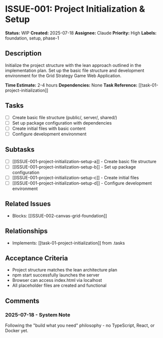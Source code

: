 # ISSUE-001: Project Initialization & Setup

**Status:** WIP
**Created:** 2025-07-18
**Assignee:** Claude
**Priority:** High
**Labels:** foundation, setup, phase-1

## Description
Initialize the project structure with the lean approach outlined in the implementation plan. Set up the basic file structure and development environment for the Grid Strategy Game Web Application.

**Time Estimate:** 2-4 hours
**Dependencies:** None
**Task Reference:** [[task-01-project-initialization]]

## Tasks
- [ ] Create basic file structure (public/, server/, shared/)
- [ ] Set up package configuration with dependencies
- [ ] Create initial files with basic content
- [ ] Configure development environment

## Subtasks
- [ ] [[ISSUE-001-project-initialization-setup-a]] - Create basic file structure
- [ ] [[ISSUE-001-project-initialization-setup-b]] - Set up package configuration  
- [ ] [[ISSUE-001-project-initialization-setup-c]] - Create initial files
- [ ] [[ISSUE-001-project-initialization-setup-d]] - Configure development environment

## Related Issues
- Blocks: [[ISSUE-002-canvas-grid-foundation]]

## Relationships
- Implements: [[task-01-project-initialization]] from .tasks

## Acceptance Criteria
- Project structure matches the lean architecture plan
- npm start successfully launches the server
- Browser can access index.html via localhost
- All placeholder files are created and functional

## Comments
### 2025-07-18 - System Note
Following the "build what you need" philosophy - no TypeScript, React, or Docker yet.